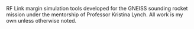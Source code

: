RF Link margin simulation tools developed for the GNEISS sounding rocket mission under the mentorship of Professor Kristina Lynch. All work is my own unless otherwise noted.
